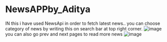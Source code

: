 # NewsAPPby_Aditya
IN this i have used NewsApi in order to fetch latest news..
you can choose category of news by writing this on search bar at top right corner.
![image](https://github.com/AdityaBhardwaj394/NewsAPPby_Aditya/assets/103112612/289d4905-c32b-4a59-bb03-d4da1b0ce9f1)
you can also go prev and next pages to read more news
![image](https://github.com/AdityaBhardwaj394/NewsAPPby_Aditya/assets/103112612/670c85ae-0211-4c5d-909f-69c3b2de6777)


